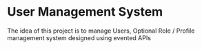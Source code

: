 # User Management System

The idea of this project is to manage Users, Optional Role / Profile management system designed using evented APIs

